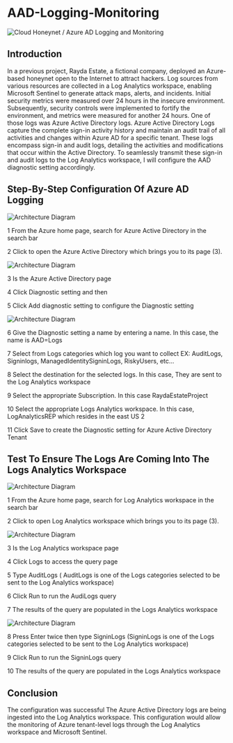 # AAD-Logging-Monitoring

![Cloud Honeynet / Azure AD Logging and Monitoring](https://i.imgur.com/khbZdwy.jpg)

## Introduction

In a previous project, Rayda Estate, a fictional company, deployed an Azure-based honeynet open to the Internet to attract  hackers. Log sources from various resources are collected in a Log Analytics workspace, enabling Microsoft Sentinel to generate attack maps, alerts, and incidents. Initial security metrics were measured over 24 hours in the insecure environment. Subsequently, security controls were implemented to fortify the environment, and metrics were measured for another 24 hours. One of those logs was Azure Active Directory logs.
Azure Active Directory Logs capture the complete sign-in activity history and maintain an audit trail of all activities and changes within Azure AD for a specific tenant. These logs encompass sign-in and audit logs, detailing the activities and modifications that occur within the Active Directory. To seamlessly transmit these sign-in and audit logs to the Log Analytics workspace, I will configure the AAD diagnostic setting accordingly.

## Step-By-Step Configuration Of Azure AD Logging

![Architecture Diagram](https://i.imgur.com/46gTdRp.jpg)

1 From the Azure home page, search for Azure Active Directory in the search bar

2 Click to open the  Azure Active Directory which brings you to its page (3).

![Architecture Diagram](https://i.imgur.com/EyoWCbk.jpg)

3 Is the Azure Active Directory page

4 Click Diagnostic setting and then

5 Click Add diagnostic setting to configure the Diagnostic setting

![Architecture Diagram](https://i.imgur.com/B8fuY7a.jpg)

6 Give the Diagnostic setting a name by entering a name. In this case, the name is AAD=Logs

7 Select from Logs categories which log you want to collect
  EX: AuditLogs, Signinlogs, ManagedIdentitySigninLogs, RiskyUsers, etc...
  
8 Select the destination for the selected logs. In this case, They are sent to the
  Log Analytics workspace
  
9 Select the appropriate Subscription. In this case RaydaEstateProject

10 Select the appropriate Logs Analytics workspace. In this case, LogAnalyticsREP 
  which resides in the east US 2
  
11 Click Save to create the Diagnostic setting for Azure Active Directory Tenant

## Test To Ensure The Logs Are Coming Into The Logs Analytics Workspace

![Architecture Diagram](https://i.imgur.com/DpfQEML.jpg)

1 From the Azure home page, search for Log Analytics workspace in the search bar

2 Click to open Log Analytics workspace which brings you to its page (3).

![Architecture Diagram](https://i.imgur.com/sm0qinX.jpg)

3 Is the Log Analytics workspace page

4 Click Logs to access the query page 

5 Type AuditLogs ( AuditLogs is one of the Logs categories selected to be sent to the 
  Log Analytics workspace)

6 Click Run to run the AudiLogs query 

7 The results of the query are populated in the Logs Analytics workspace 

![Architecture Diagram](https://i.imgur.com/xTOccA0.jpg)

8 Press Enter twice then type SigninLogs (SigninLogs is one of the Logs 
  categories selected to be sent to the Log Analytics workspace)

9 Click Run to run the SigninLogs query

10 The results of the query are populated in the Logs Analytics workspace

## Conclusion
The configuration was successful The Azure Active Directory logs are being ingested into the Log Analytics workspace. This configuration would allow the monitoring of Azure tenant-level logs through the Log Analytics workspace and Microsoft Sentinel. 
